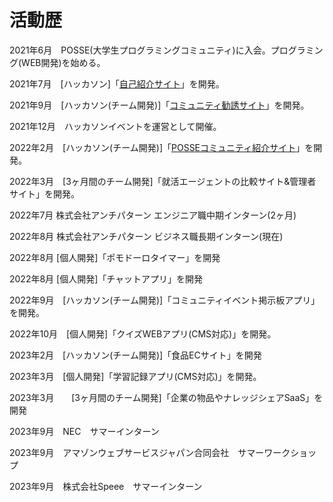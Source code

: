 # 活動歴

2021年6月　POSSE(大学生プログラミングコミュニティ)に入会。プログラミング(WEB開発)を始める。

2021年7月　[ハッカソン]「[自己紹介サイト](https://github.com/posse-ap/rookie_hackathon-202107-teamH/tree/naoki-Number4-develop)」を開発。

2021年9月　[ハッカソン(チーム開発)]「[コミュニティ勧誘サイト](https://github.com/posse-ap/hackathon-202109-team2E)」を開発。

2021年12月　ハッカソンイベントを運営として開催。

2022年2月　[ハッカソン(チーム開発)]「[POSSEコミュニティ紹介サイト](https://github.com/posse-ap/posse2-hackathon-202202-team2A)」を開発。

2022年3月　[3ヶ月間のチーム開発]「就活エージェントの比較サイト&管理者サイト」を開発。

2022年7月 株式会社アンチパターン エンジニア職中期インターン(2ヶ月)

2022年8月 株式会社アンチパターン ビジネス職長期インターン(現在)

2022年8月 [個人開発]「ポモドーロタイマー」を開発

2022年8月 [個人開発]「チャットアプリ」を開発

2022年9月　[ハッカソン(チーム開発)]「コミュニティイベント掲示板アプリ」を開発。

2022年10月　[個人開発]「クイズWEBアプリ(CMS対応)」を開発。

2023年2月　[ハッカソン(チーム開発)]「食品ECサイト」を開発

2023年3月　[個人開発]「学習記録アプリ(CMS対応)」を開発。

2023年3月　　[3ヶ月間のチーム開発]「企業の物品やナレッジシェアSaaS」を開発

2023年9月　NEC　サマーインターン

2023年9月　アマゾンウェブサービスジャパン合同会社　サマーワークショップ

2023年9月　株式会社Speee　サマーインターン

<!--
**nn-nissy1010/nn-nissy1010** is a ✨ _special_ ✨ repository because its `README.md` (this file) appears on your GitHub profile.

Here are some ideas to get you started:

- 🔭 I’m currently working on ...
- 🌱 I’m currently learning ...
- 👯 I’m looking to collaborate on ...
- 🤔 I’m looking for help with ...
- 💬 Ask me about ...
- 📫 How to reach me: ...
- 😄 Pronouns: ...
- ⚡ Fun fact: ...
-->
